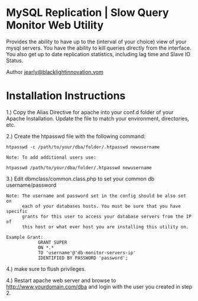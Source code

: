 
 # MySQL Replication | Slow Query Monitor Web Utility
 
 Provides the ability to have up to the (interval of your choice)
 view of your mysql servers. You have the ability to 
 kill queries directly from the interface. You also get up to date
 replication statistics, including lag time and Slave IO Status.
 
 Author jearly@blacklightinnovation.vom
 

# Installation Instructions

1.) Copy the Alias Directive for apache into your conf.d folder of your Apache
    Installation. Update the file to match your environment, directories, etc.
    
2.) Create the htpasswd file with the following command:
    
    htpasswd -c /path/to/your/dba/folder/.htpasswd newusername
    
    Note: To add additional users use:
    
    htpasswd /path/to/your/dba/folder/.htpasswd newusername
    
3.) Edit dbmclass/common.class.php to set your common db username/password
    
    Note: The username and password set in the config should be also set on 
          each of your databases hosts. You must be sure that you have specific 
          grants for this user to access your database servers from the IP of 
          this host or what ever host you are installing this utility on.
          
    Example Grant: 
                GRANT SUPER 
                ON *.* 
                TO 'username'@'db-monitor-servers-ip' 
                IDENTIFIED BY PASSWORD 'password';

4.) make sure to flush privileges.

4.) Restart apache web server and browse to http://www.yourdomain.com/dba
    and login with the user you created in step 2.
